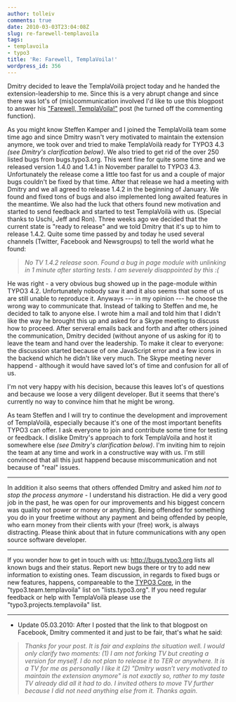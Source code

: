 ```yaml
---
author: tolleiv
comments: true
date: 2010-03-03T23:04:08Z
slug: re-farewell-templavoila
tags:
- templavoila
- typo3
title: 'Re: Farewell, TemplaVoila!'
wordpress_id: 356
---
```


Dmitry decided to leave the TemplaVoilà project today and he handed the extension-leadership to me. Since this is a very abrupt change and since there was lot's of (mis)communication involved I'd like to use this blogpost to answer his ["Farewell, TemplaVoila!"](http://dmitry-dulepov.com/article/farewell-templavoila.html) post (he turned off the commenting function).

As you might know Steffen Kamper and I joined the TemplaVoilà team some time ago and since Dmitry wasn't very motivated to maintain the extension anymore, we took over and tried to make TemplaVoilà ready for TYPO3 4.3 _(see Dmitry's clarification below)_. We also tried to get rid of the over 250 listed bugs from bugs.typo3.org. This went fine for quite some time and we released version 1.4.0 and 1.4.1 in November parallel to TYPO3 4.3. Unfortunately the release come a little too fast for us and a couple of major bugs couldn't be fixed by that time. After that release we had a meeting with Dmitry and we all agreed to release 1.4.2 in the beginning of January. We found and fixed tons of bugs and also implemented long awaited features in the meantime. We also had the luck that others found new motivation and started to send feedback and started to test TemplaVoilà with us. (Special thanks to Uschi, Jeff and Ron).
Three weeks ago we decided that the current state is "ready to release" and we told Dmitry that it's up to him to release 1.4.2. Quite some time passed by and today he used several channels (Twitter, Facebook and Newsgroups) to tell the world what he found:



> _No TV 1.4.2 release soon. Found a bug in page module with unlinking in 1 minute after starting tests. I am severely disappointed by this :(_



He was right - a very obvious bug showed up in the page-module within TYPO3 4.2. Unfortunately nobody saw it and it also seems that some of us are still unable to reproduce it. Anyways --- in my opinion --- he choose the wrong way to communicate that. Instead of talking to Steffen and me, he decided to talk to anyone else. I wrote him a mail and told him that I didn't like the way he brought this up and asked for a Skype meeting to discuss how to proceed. After serveral emails back and forth and after others joined the communication, Dmitry decided (without anyone of us asking for it) to leave the team and hand over the leadership. To make it clear to everyone: the discussion started because of one JavaScript error and a few icons in the backend which he didn't like very much. The Skype meeting never happend - although it would have saved lot's of time and confusion for all of us.

I'm not very happy with his decision, because this leaves lot's of questions and because we loose a very diligent developer. But it seems that there's currently no way to convince him that he might be wrong. 

As team Steffen and I will try to continue the development and improvement of TemplaVoilà, especially because it's one of the most important benefits TYPO3 can offer. I ask everyone to join and contribute some time for testing or feedback. I dislike Dmitry's approach to fork TemplaVoila and host it somewhere else _(see Dmitry's clarification below)_. I'm inviting him to rejoin the team at any time and work in a constructive way with us. I'm still convinced that all this just happend because miscommunication and not because of "real" issues.

---
In addition it also seems that others offended Dmitry and asked him _not to stop the process anymore_ - I understand his distraction. He did a very good job in the past, he was open for our improvements and his biggest concern was quality not power or money or anything. Being offended for something you do in your freetime without any payment and being offended by people, who earn money from their clients with your (free) work, is always distracting. Please think about that in future communications with any open source software developer.

---
If you wonder how to get in touch with us: http://bugs.typo3.org lists all known bugs and their status. Report new bugs there or try to add new information to existing ones. Team discussion, in regards to fixed bugs or new features, happens, compareable to the [TYPO3 Core](http://typo3.org/teams/core/core-mailinglist-rules/), in the "typo3.team.templavoila" list on "lists.typo3.org". If you need regular feedback or help with TemplaVoilà please use the "typo3.projects.templavoila" list.

---
* Update 05.03.2010: After I posted that the link to that blogpost on Facebook, Dmitry commented it and just to be fair, that's what he said:


> _Thanks for your post. It is fair and explains the situation well. I would only clarify two moments: (1) I am not forking TV but creating a version for myself. I do not plan to release it to TER or anywhere. It is a TV for me as personally I like it (2) "Dmitry wasn’t very motivated to maintain the extension anymore" is not exactly so, rather to my taste TV already did all it had to do. I invited others to move TV further because I did not need anything else from it. Thanks again._




